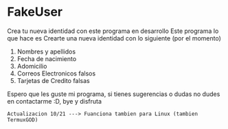 # FakeUser
Crea tu nueva identidad con este programa en desarrollo
Este programa lo que hace es Crearte una nueva identidad con lo siguiente (por el momento)
1. Nombres y apellidos
2. Fecha de nacimiento
3. Adomicilio
4. Correos Electronicos falsos
5. Tarjetas de Credito falsas

Espero que les guste mi programa, si tienes sugerencias o dudas no dudes 
en contactarme :D, bye y disfruta
~~~
Actualizacion 10/21 ---> Fuanciona tambien para Linux (tambien TermuxGOD) 
~~~
